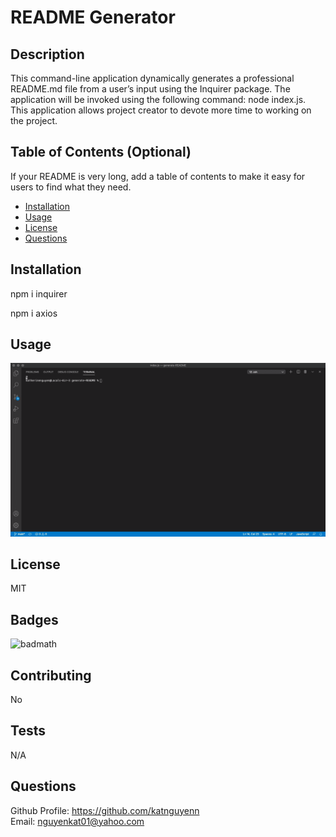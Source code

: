 # README Generator

## Description 

   This command-line application dynamically generates a professional README.md file from a user’s input using the Inquirer package. The application will be invoked using the following command: node index.js. This application allows project creator to devote more time to working on the project. 

## Table of Contents (Optional)

If your README is very long, add a table of contents to make it easy for users to find what they need.

* [Installation](#installation)
* [Usage](#usage)
* [License](#license)
* [Questions](#questions)


## Installation

   npm i inquirer
   
   npm i axios

## Usage 

![example](recording.gif)



## License

   MIT




## Badges

![badmath](https://img.shields.io/github/languages/top/nielsenjared/badmath)


   
## Contributing

No

## Tests

N/A

   ## Questions
   Github Profile: https://github.com/katnguyenn<br>
   Email: nguyenkat01@yahoo.com	




